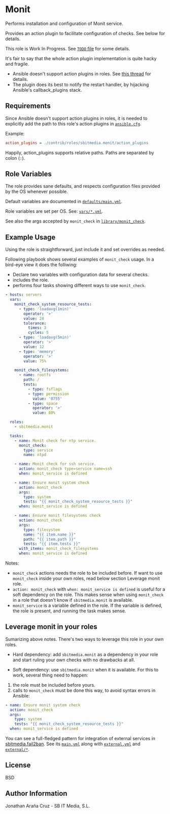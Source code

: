 Monit
=====

Performs installation and configuration of Monit service.

Provides an action plugin to facilitate configuration of checks. See below for
details.

This role is Work In Progress. See [`TODO` file](TODO.md) for some details.

It's fair to say that the whole action plugin implementation is quite hacky and
fragile.

 * Ansible doesn't support action plugins in roles. See [this thread](https://groups.google.com/forum/#!msg/ansible-devel/MF4TY-wa9Ww/mL9sVSMd5DwJ)
for details.
 * The plugin does its best to notify the restart handler, by hijacking
Ansible's callback_plugins stack.


Requirements
------------

Since Ansible doesn't support action plugins in roles, it is needed to
explicitly add the path to this role's action plugins in [`ansible.cfg`](https://github.com/ansible/ansible/blob/devel/examples/ansible.cfg).

Example:

```ini
action_plugins = ./contrib/roles/sbitmedia.monit/action_plugins
```

Happily, action_plugins supports relative paths. Paths are separated by colon
(`:`).


Role Variables
--------------

The role provides sane defaults, and respects configuration files provided by
the OS whenever possible.

Default variables are documented in [`defaults/main.yml`](defaults/main.yml).

Role variables are set per OS. See: [`vars/*.yml`](vars/).

See also the args accepted by `monit_check` in [`library/monit_check`](library/monit_check).


Example Usage
-------------

Using the role is straightforward, just include it and set overrides as needed.

Following playbook shows several examples of `monit_check` usage. In a bird-eye
view it does the folliwing:

 * Declare two variables with configuration data for several checks.
 * includes the role.
 * performs four tasks showing different ways to use `monit_check`.

```yaml
- hosts: servers
  vars:
    monit_check_system_resource_tests:
      - type: 'loadavg(1min)'
        operator: '>'
        value: 24
        tolerance:
          times: 3
          cycles: 5
      - type: 'loadavg(5min)'
        operator: '>'
        value: 12
      - type: 'memory'
        operator: '>'
        value: 75%

    monit_check_filesystems:
      - name: rootfs
        path: /
        tests:
          - type: fsflags
          - type: permission
            value: '0755'
          - type: space
            operator: '>'
            value: 80%

  roles:
    - sbitmedia.monit

  tasks:
    - name: Monit check for ntp service.
      monit_check:
        type: service
        name: ntpd

    - name: Monit check for ssh service.
      action: monit_check type=service name=ssh
      when: monit_service is defined

    - name: Ensure monit system check
      action: monit_check
      args:
        type: system
        tests: "{{ monit_check_system_resource_tests }}"
      when: monit_service is defined

    - name: Ensure monit filesystems check
      action: monit_check
      args:
        type: filesystem
        name: "{{ item.name }}"
        path: "{{ item.path }}"
        tests: "{{ item.tests }}"
      with_items: monit_check_filesystems
      when: monit_service is defined
```

Notes:

 * `monit_check` actions needs the role to be included before. If want to use
`monit_check` inside your own roles, read below section Leverage monit role.
 * `action: monit_check` with `when: monit_service is defined` is useful for a
soft dependency on the role. This makes sense when using `monit_check` in a
role that doesn't know if `sbitmedia.monit` is available.
 * `monit_service` is a variable defined in the role. If the variable is
defined, the role is present, and running the task makes sense.


Leverage monit in your roles
----------------------------

Sumarizing above notes. There's two ways to leverage this role in your own roles.

 * Hard dependency: add `sbitmedia.monit` as a dependency in your role and start
ruling your own checks with no drawbacks at all.

 * Soft dependency: use `sbitmedia.monit` when it is available. For this to
work, several thing need to happen:
1. the role must be included before yours.
1. calls to `monit_check` must be done this way, to avoid syntax errors in
Ansible:

```yaml
- name: Ensure monit system check
  action: monit_check
  args:
    type: system
    tests: "{{ monit_check_system_resource_tests }}"
  when: monit_service is defined
```

You can see a full-fledged pattern for integration of external services in
[sbitmedia.fail2ban](https://github.com/sbitmedia/ansible-fail2ban). See its
[`main.yml`](https://github.com/sbitmedia/ansible-fail2ban/blob/master/tasks/main.yml#L34)
along with [`external.yml`](https://github.com/sbitmedia/ansible-fail2ban/blob/master/tasks/external.yml)
and [`external/*`](https://github.com/sbitmedia/ansible-fail2ban/blob/master/tasks/external).

License
-------

BSD

Author Information
------------------

Jonathan Araña Cruz - SB IT Media, S.L.

